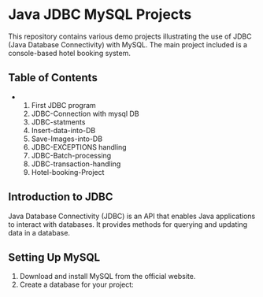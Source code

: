 # Java JDBC MySQL Projects

This repository contains various demo projects illustrating the use of JDBC (Java Database Connectivity) with MySQL. The main project included is a console-based hotel booking system.

## Table of Contents
- 1. First JDBC program
  2. JDBC-Connection with mysql DB
  3. JDBC-statments
  4. Insert-data-into-DB
  5. Save-Images-into-DB
  6. JDBC-EXCEPTIONS handling
  7. JDBC-Batch-processing
  8. JDBC-transaction-handling
  9. Hotel-booking-Project

## Introduction to JDBC
Java Database Connectivity (JDBC) is an API that enables Java applications to interact with databases. It provides methods for querying and updating data in a database.

## Setting Up MySQL
1. Download and install MySQL from the official website.
2. Create a database for your project:
  
